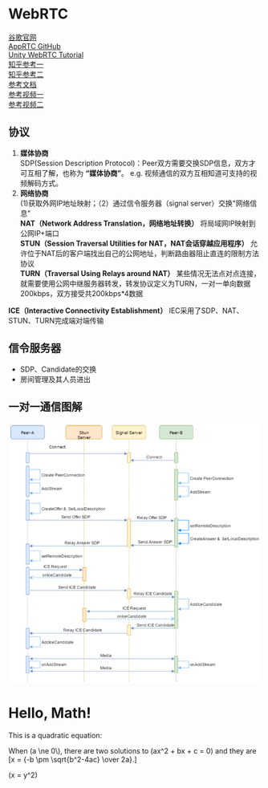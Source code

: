 # WebRTC  

[谷歌官网](https://webrtc.org/?hl=zh-cn)  
[AppRTC GitHub](https://github.com/webrtc/apprtc)  
[Unity WebRTC Tutorial](https://docs.unity3d.com/Packages/com.unity.webrtc@3.0/manual/tutorial.html)  
[知乎参考一](https://zhuanlan.zhihu.com/p/525416889)  
[知乎参考二](https://zhuanlan.zhihu.com/p/525424241)  
[参考文档](https://developer.mozilla.org/zh-CN/docs/Web/API/WebRTC_API)  
[参考视频一](https://www.bilibili.com/video/BV1D14y1W7qp/?spm_id_from=333.337.search-card.all.click&vd_source=e41e557c965196efc71b2d5de8ad6f36)  
[参考视频二](https://www.bilibili.com/video/BV1NG4y1s77c/?spm_id_from=333.337.search-card.all.click&vd_source=e41e557c965196efc71b2d5de8ad6f36)

## 协议
1. **媒体协商**  
SDP(Session Description Protocol)：Peer双方需要交换SDP信息，双方才可互相了解，也称为 **“媒体协商”**。 e.g. 视频通信的双方互相知道可支持的视频解码方式。
2. **网络协商**  
(1)获取外网IP地址映射；（2）通过信令服务器（signal server）交换"网络信息"  
**NAT（Network Address Translation，网络地址转换）** 将局域网IP映射到公网IP+端口  
**STUN（Session Traversal Utilities for NAT，NAT会话穿越应用程序）** 允许位于NAT后的客户端找出自己的公网地址，判断路由器阻止直连的限制方法协议  
**TURN（Traversal Using Relays around NAT）** 某些情况无法点对点连接，就需要使用公网中继服务器转发，转发协议定义为TURN，一对一单向数据200kbps，双方接受共200kbps*4数据  

**ICE（Interactive Connectivity Establishment）** IEC采用了SDP、NAT、STUN、TURN完成端对端传输
## 信令服务器
- SDP、Candidate的交换  
- 房间管理及其人员进出  
## 一对一通信图解
![通信原理](/通信原理.png)

# Hello, Math!

This is a quadratic equation:

  When \(a \ne 0\\), there are two solutions to \(ax^2 + bx + c = 0\) and they are
  \[x = {-b \pm \sqrt{b^2-4ac} \over 2a}.\]

   \(x = y^2\)

